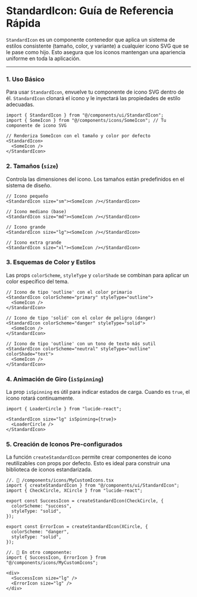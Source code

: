 # StandardIcon: Guía de Referencia Rápida

`StandardIcon` es un componente contenedor que aplica un sistema de estilos consistente (tamaño, color, y variante) a cualquier icono SVG que se le pase como hijo. Esto asegura que los iconos mantengan una apariencia uniforme en toda la aplicación.

---

### 1. Uso Básico
Para usar `StandardIcon`, envuelve tu componente de icono SVG dentro de él. `StandardIcon` clonará el icono y le inyectará las propiedades de estilo adecuadas.

```tsx
import { StandardIcon } from "@/components/ui/StandardIcon";
import { SomeIcon } from "@/components/icons/SomeIcon"; // Tu componente de icono SVG

// Renderiza SomeIcon con el tamaño y color por defecto
<StandardIcon>
  <SomeIcon />
</StandardIcon>
```

### 2. Tamaños (`size`)
Controla las dimensiones del icono. Los tamaños están predefinidos en el sistema de diseño.

```tsx
// Icono pequeño
<StandardIcon size="sm"><SomeIcon /></StandardIcon>

// Icono mediano (base)
<StandardIcon size="md"><SomeIcon /></StandardIcon>

// Icono grande
<StandardIcon size="lg"><SomeIcon /></StandardIcon>

// Icono extra grande
<StandardIcon size="xl"><SomeIcon /></StandardIcon>
```

### 3. Esquemas de Color y Estilos
Las props `colorScheme`, `styleType` y `colorShade` se combinan para aplicar un color específico del tema.

```tsx
// Icono de tipo 'outline' con el color primario
<StandardIcon colorScheme="primary" styleType="outline">
  <SomeIcon />
</StandardIcon>

// Icono de tipo 'solid' con el color de peligro (danger)
<StandardIcon colorScheme="danger" styleType="solid">
  <SomeIcon />
</StandardIcon>

// Icono de tipo 'outline' con un tono de texto más sutil
<StandardIcon colorScheme="neutral" styleType="outline" colorShade="text">
  <SomeIcon />
</StandardIcon>
```

### 4. Animación de Giro (`isSpinning`)
La prop `isSpinning` es útil para indicar estados de carga. Cuando es `true`, el icono rotará continuamente.

```tsx
import { LoaderCircle } from "lucide-react";

<StandardIcon size="lg" isSpinning={true}>
  <LoaderCircle />
</StandardIcon>
```

### 5. Creación de Iconos Pre-configurados
La función `createStandardIcon` permite crear componentes de icono reutilizables con props por defecto. Esto es ideal para construir una biblioteca de iconos estandarizada.

```tsx
//. 📍 /components/icons/MyCustomIcons.tsx
import { createStandardIcon } from "@/components/ui/StandardIcon";
import { CheckCircle, XCircle } from "lucide-react";

export const SuccessIcon = createStandardIcon(CheckCircle, {
  colorScheme: "success",
  styleType: "solid",
});

export const ErrorIcon = createStandardIcon(XCircle, {
  colorScheme: "danger",
  styleType: "solid",
});

//. 📍 En otro componente:
import { SuccessIcon, ErrorIcon } from "@/components/icons/MyCustomIcons";

<div>
  <SuccessIcon size="lg" />
  <ErrorIcon size="lg" />
</div>
```

